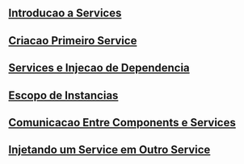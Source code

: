 ## [Introducao a Services](01-introducao-a-services.md)
## [Criacao Primeiro Service](02-criacao-primeiro-service.md)
## [Services e Injecao de Dependencia](03-services-com-injecao-de-dependencia.md)
## [Escopo de Instancias](04-escopo-de-instancias.md)
## [Comunicacao Entre Components e Services](05-comunicacao-entre-components-com-services.md)
## [Injetando um Service em Outro Service](06-injetando-um-service-em-outro-service.md)
